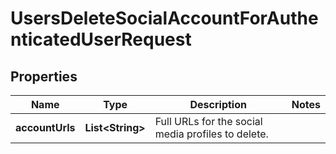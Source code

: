 

# UsersDeleteSocialAccountForAuthenticatedUserRequest


## Properties

| Name | Type | Description | Notes |
|------------ | ------------- | ------------- | -------------|
|**accountUrls** | **List&lt;String&gt;** | Full URLs for the social media profiles to delete. |  |



